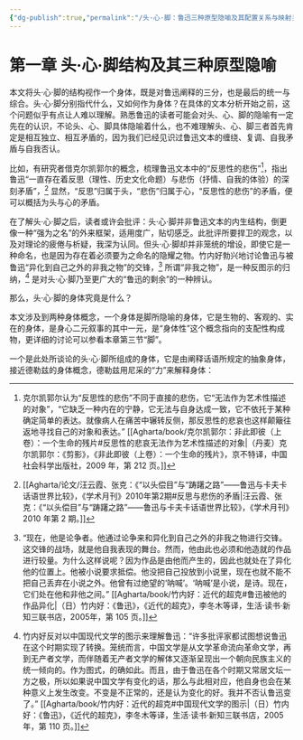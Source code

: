 ```yaml
---
{"dg-publish":true,"permalink":"/头·心·脚：鲁迅三种原型隐喻及其配置关系与映射关系/"}
---
```



# 第一章 头·心·脚结构及其三种原型隐喻

本文将头·心·脚的结构视作一个身体，既是对鲁迅阐释的三分，也是最后的统一与综合。头·心·脚分别指代什么，又如何作为身体？在具体的文本分析开始之前，这个问题似乎有点让人难以理解。熟悉鲁迅的读者可能会对头、心、脚的隐喻有一定先在的认识，不论头、心、脚具体隐喻着什么，也不难理解头、心、脚三者首先肯定是相互独立、相互矛盾的，因为我们已经见识过鲁迅文本的缠绕、复调、自我矛盾与自我否认。

比如，有研究者借克尔凯郭尔的概念，梳理鲁迅文本中的“反思性的悲伤”[^1]，指出鲁迅“一直存在着反思（理性、历史文化命题）与悲伤（抒情、自我的体验）的深刻矛盾”，[^2] 显然，“反思”归属于头，“悲伤”归属于心，“反思性的悲伤”的矛盾，便可以概括为头与心的矛盾。

在了解头·心·脚之后，读者或许会批评：头·心·脚并非鲁迅文本的内生结构，倒更像一种“强为之名”的外来框架，适用度广，贴切感乏。此批评所要捍卫的观念，以及对理论的疲倦与析疑，我深为认同。但头·心·脚却并非笼统的增设，即使它是一种命名，也是因为存在着必须要为之命名的隐耀之物。竹内好勃兴地讨论鲁迅与被鲁迅“异化到自己之外的非我之物”的交锋，[^3] 所谓“非我之物”，是一种反图示的归纳，[^4] 是对头·心·脚乃至更广大的“鲁迅的剩余”的一种辨认。

那么，头·心·脚的身体究竟是什么？

本文涉及到两种身体概念，一个身体是脚所隐喻的身体，它是生物的、客观的、实在的身体，是身心二元叙事的其中一元，是“身体性”这个概念指向的支配性构成物，更详细的讨论可以参看本章第三节“脚”。

一个是此处所谈论的头·心·脚所组成的身体，它是由阐释话语所规定的抽象身体，接近德勒兹的身体概念，德勒兹用尼采的“力”来解释身体：

[^1]: 克尔凯郭尔认为“反思性的悲伤”不同于直接的悲伤，它“无法作为艺术性描述的对象”，“它缺乏一种内在的宁静，它无法与自身达成一致，它不依托于某种确定简单的表达。就像病人在痛苦中辗转反侧，那反思性的悲哀也这样颠簸往返地寻找自己的对象和表达。” [[Agharta/book/克尔凯郭尔：非此即彼（上卷）：一个生命的残片#反思性的悲哀无法作为艺术性描述的对象\|（丹麦）克尔凯郭尔：《剪影》，《非此即彼（上卷）：一个生命的残片》，京不特译，中国社会科学出版社，2009 年，第 212 页。]]
[^2]: [[Agharta/论文/汪云霞、张克：《“以头偿目”与“踌躇之路”——鲁迅与卡夫卡话语世界比较》，《学术月刊》2010年第2期#反思与悲伤的矛盾\|汪云霞、张克：《“以头偿目”与“踌躇之路”——鲁迅与卡夫卡话语世界比较》，《学术月刊》2010 年第 2 期。]]
[^3]: “现在，他是论争者。他通过论争来和异化到自己之外的非我之物进行交锋。这交锋的战场，就是他自我表现的舞台。然而，他由此也必须和他造就的作品进行较量。为什么这样说呢？因为作品是由他而产生的，因此也就处在了异化他的位置上。他被小说要求抵偿。他没把自己投放到小说里，现在也就不能不把自己丢弃在小说之外。他曾有过绝望的‘呐喊’。‘呐喊’是小说，是诗。现在，它们处在他和非他之间。” [[Agharta/book/竹内好：近代的超克#鲁迅被他的作品异化\|（日）竹内好：《鲁迅》，《近代的超克》，李冬木等译，生活·读书·新知三联书店，2005年，第 105 页。]]
[^4]: 竹内好反对以中国现代文学的图示来理解鲁迅：“许多批评家都试图想说鲁迅在这个时期实现了转换。笼统而言，中国文学是从文学革命流向革命文学，再到无产者文学，而伴随着无产者文学的解体又逐渐呈现出一个朝向民族主义的统一倾向的。作为图式，的确如此。而且，由于鲁迅在各个时期又常居文坛一方之极，所以如果说中国文学有变化的话，那么与此相对应，他自身也会在某种意义上发生改变。不变是不正常的，还是认为变化的好。我并不否认鲁迅变了。” [[Agharta/book/竹内好：近代的超克#中国现代文学的图示\|（日）竹内好：《鲁迅》，《近代的超克》，李冬木等译，生活·读书·新知三联书店，2005年，第 110 页。]]
